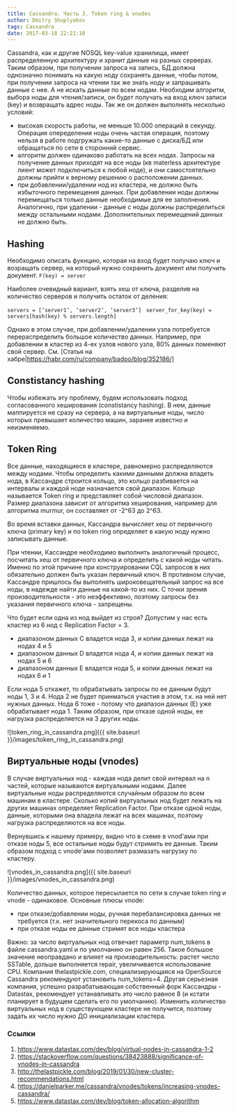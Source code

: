 ```yaml
---
title: Cassandra. Часть 3. Token ring & vnodes
author: Dmitry Shuplyakov
tags: Cassandra
date: 2017-03-18 22:21:10
---
```


Cassandra, как и другие NOSQL key-value хранилища, имеет распределенную архитектуру и хранит данные на разных серверах. Таким образом, при получении запроса на запись, БД должна однозначно понимать на какую ноду сохранять данные, чтобы потом, при получении запроса на чтении так же знать ноду и запрашивать данные с нее. А не искать данные по всем нодам. Необходим алгоритм, выбора ноды для чтения/записи, он будет получать на вход ключ записи (key) и возвращать адрес ноды. Так же он должен выполнять несколько условий:
- высокая скорость работы, не меньше 10.000 операций в секунду. 
Операция опеределения ноды очень частая операция, поэтому нельзя в работе подгружать какие-то данные с диска/БД или обращаться по сети в сторонний сервис.
- алгоритм должен одинаково работать на всех нодах.
Запросы на получение данных приходят на все ноды (кв materless архитектуре лиент может подключиться к любой ноде), и они самостоятельно должны прийти к верному решению о расположении данных. 
- при добавлении/удалении нод из кластера, не должно быть избыточного перемещения данных.
При добавлении ноды должны перемещаться только данные необходимые для ее заполнения. Аналогично, при удалении - данные с ноды должны распределиться между остальными нодами. Дополнительных перемещений данных не должно быть.

<!-- more -->

## Hashing
Необходимо описать фукнцию, которая на вход будет получаю ключ и возращать сервер, на который нужно сохранить документ или получить документ. 
```F(key) = server```

Наиболее очевидный вариант, взять хеш от ключа, разделив на количество серверов и получить остаток от деления:

```servers = [‘server1’, ‘server2’, ‘server3’] ```
```server_for_key(key) = servers[hash(key) % servers.length]```

Однако в этом случае, при добавлении/удалении узла потребуется перераспределить большое количество данных. Например, при добавлении в кластер из 4-ех узлов нового узла, 80% данных поменяют свой сервер. См. [Статья на хабре|https://habr.com/ru/company/badoo/blog/352186/]



## Сonstistancy hashing
Чтобы избежать эту проблему, будем использовать подход согласованного хеширования (constistancy hashing). В нем, данные маппируется не сразу на сервера, а на виртуальные ноды, число которых превышает количество машин, заранее известно и неизменяемо.



## Token Ring
Все данные, находящиеся в кластере, равномерно распределяются между нодами. Чтобы определить какими данными должна владеть нода, в Кассандре строится кольцо, это кольцо разбивается на интервалы и каждой ноде назначается свой диапазон. Кольцо называется Token ring и представляет собой числовой диапазон. Размер диапазона зависит от алгоритма хеширования, например для алгоритма murmur, он составляет от -2^63 до 2^63.

Во время вставки данных, Кассандра вычисляет хеш от первичного ключа (primary key) и по token ring определяет в какую ноду нужно записывать данные. 

При чтении, Кассандре необходимо выполнить аналогичный процесс, посчитать хеш от первичного ключа и определить с какой ноды читать. Именно по этой причине при конструировании CQL запросов в них обязательно должен быть указан первичный ключ. В противном случае, Кассандре пришлось бы выполнять широковещательный запрос на все ноды, в надежде найти данные на какой-то из них. С точки зрения производительности - это неэффективно, поэтому запросы без указания первичного ключа - запрещены. 

Что будет если одна из нод выйдет из строя? Допустим у нас есть кластер из 6 нод с Replication Factor = 3. 
 - диапазоном данных С владется нода 3, и копии данных лежат на нодах 4 и 5
 - диапазоном данных D владется нода 4, и копии данных лежат на нодах 5 и 6
 - диапазоном данных E владется нода 5, и копии данных лежат на нодах 6 и 1
 
 Если нода 5 откажет, то обрабатывать запросы по ее данным будут ноды 1, 3 и 4. Нода 2 не будет принматься участия в этом, т.к. на ней нет нужных данных. Нода 6 тоже - потому что диапазон данных (Е) уже обрабатывает нода 1. Таким образом, при отказе одной ноды, ее нагрузка распределяется на 3 других ноды. 

![token_ring_in_cassandra.png]({{ site.baseurl }}/images/token_ring_in_cassandra.png)

## Виртуальные ноды (vnodes)

В случае виртуальных нод - каждая нода делит свой интервал на n частей, которые называются виртуальными нодами. Далее виртуальные ноды распределяются случайным образом по всем машинам в кластере. Сколько копий виртуальных нод будет лежать на других машинах определяет Replication Factor. При отказе одной ноды, данные, которыми она владела лежат на всех машинах, поэтому нагрузка распределяются на все ноды. 

Вернувшись к нашему примеру, видно что в схеме в vnod'ами при отказе ноды 5, все остальные ноды будут стримить ее данные. Таким образом подход с vnode'ами позволяет размазать нагрузку по кластеру.

![vnodes_in_cassandra.png]({{ site.baseurl }}/images/vnodes_in_cassandra.png)

Количество данных, которое пересылается по сети в случае token ring  и vnode - одинаковое. 
Основные плюсы vnode:
- при отказе/добавлении ноды, ручная перебалансировка данных не требуется (т.к. нет значительного перекоса по данным)
- при отказе ноды ее данные стримят все ноды кластера

Важно: за число виртуальных нод отвечает параметр num_tokens в файле cassandra.yaml и по умолчанию он равен 256. Такое большое значение неоправдано и влияет на производительность:  растет число SSTable,  дольше выполняется repair, увеличивается использование CPU. Компания thelastpickle.com, специализирующаяся на OpenSource Cassandra рекомендуют установить num_tokens=4. Другая серьезная компания, успешно разрабатывающая собственный форк Кассандры - Datastax, рекомендует устанавливать это число равное 8 (и кстати планирует в будущем сделать его по умолчанию). Изменить количество виртуальных нод в существующем кластере не получится, поэтому задать их число нужно ДО инициализации кластера.

### Ссылки
1. https://www.datastax.com/dev/blog/virtual-nodes-in-cassandra-1-2
2. https://stackoverflow.com/questions/38423888/significance-of-vnodes-in-cassandra
3. http://thelastpickle.com/blog/2019/01/30/new-cluster-recommendations.html
4. https://danielparker.me/cassandra/vnodes/tokens/increasing-vnodes-cassandra/
5. https://www.datastax.com/dev/blog/token-allocation-algorithm
